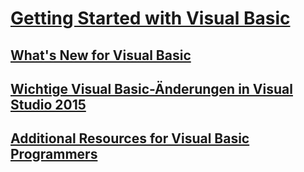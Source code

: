 # [Getting Started with Visual Basic](index.md)
## [What's New for Visual Basic](whats-new.md)
## [Wichtige Visual Basic-Änderungen in Visual Studio 2015](breaking-changes-in-visual-studio-2015.md)
## [Additional Resources for Visual Basic Programmers](additional-resources.md)
